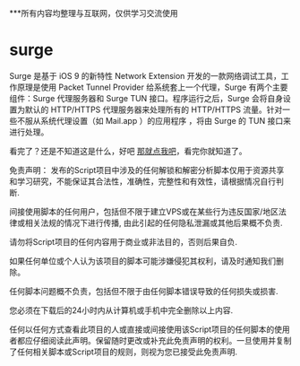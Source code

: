 ***所有内容均整理与互联网，仅供学习交流使用



# surge


Surge 是基于 iOS 9 的新特性 Network Extension 开发的一款网络调试工具，工作原理是使用 Packet Tunnel Provider 给系统套上一个代理，Surge 有两个主要组件：Surge 代理服务器和 Surge TUN 接口。程序运行之后，Surge 会将自身设置为默认的 HTTP/HTTPS 代理服务器来处理所有的 HTTP/HTTPS 流量。针对一些不服从系统代理设置（如 Mail.app ）的应用程序 ，将由 Surge 的 TUN 接口来进行处理。


看完了？还是不知道这是什么，好吧 <a href="https://medium.com/@scomper/surge-%E9%85%8D%E7%BD%AE%E6%96%87%E4%BB%B6-a1533c10e80b#.t8ft6niyv">那就点我吧</a>，看完你就知道了。


免责声明：
发布的Script项目中涉及的任何解锁和解密分析脚本仅用于资源共享和学习研究，不能保证其合法性，准确性，完整性和有效性，请根据情况自行判断.

间接使用脚本的任何用户，包括但不限于建立VPS或在某些行为违反国家/地区法律或相关法规的情况下进行传播, 由此引起的任何隐私泄漏或其他后果概不负责.

请勿将Script项目的任何内容用于商业或非法目的，否则后果自负.

如果任何单位或个人认为该项目的脚本可能涉嫌侵犯其权利，请及时通知我们删除。

任何脚本问题概不负责，包括但不限于由任何脚本错误导致的任何损失或损害.

您必须在下载后的24小时内从计算机或手机中完全删除以上内容.

任何以任何方式查看此项目的人或直接或间接使用该Script项目的任何脚本的使用者都应仔细阅读此声明。保留随时更改或补充此免责声明的权利。一旦使用并复制了任何相关脚本或Script项目的规则，则视为您已接受此免责声明.
